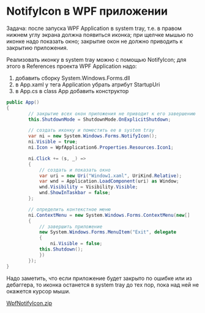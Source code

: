 # NotifyIcon в WPF приложении
Задача: после запуска WPF Application в system tray, т.е. в правом нижнем углу экрана должна появиться иконка; при щелчке мышью по иконке надо показать окно; закрытие окон не должно приводить к закрытию приложения.

Реализовать иконку в system tray можно с помощью NotifyIcon; для этого в References проекта WPF Application надо: 
<ol>
  <li>добавить сборку System.Windows.Forms.dll</li>
  <li>в App.xaml у тега Application убрать атрибут StartupUri</li>
  <li>в App.cs в class App добавить конструктор</li>
</ol>

```c#
public App()
{
    	// закрытие всех окон приложения не приводит к его завершению
    	this.ShutdownMode = ShutdownMode.OnExplicitShutdown;

    	// создать иконку и поместить ее в system tray
    	var ni = new System.Windows.Forms.NotifyIcon();
    	ni.Visible = true;
    	ni.Icon = WpfApplication6.Properties.Resources.Icon1;

    	ni.Click += (s, _) =>
    	{
        	// создать и показать окно
        	var uri = new Uri("Window1.xaml", UriKind.Relative);
        	var wnd = Application.LoadComponent(uri) as Window;
        	wnd.Visibility = Visibility.Visible;
        	wnd.ShowInTaskbar = false;
    	};

    	// определить контекстное меню
    	ni.ContextMenu = new System.Windows.Forms.ContextMenu(new[]
    	{
        	// завершить приложение
        	new System.Windows.Forms.MenuItem("Exit", delegate
        	{
            	ni.Visible = false;
           	this.Shutdown();
        	})
    	});
}
```
Надо заметить, что если приложение будет закрыто по ошибке или из дебаггера, то иконка останется в system tray до тех пор, пока над ней не окажется курсор мыши. 

[WpfNotifyIcon.zip](https://onedrive.live.com/self.aspx/.Public/Samples/WPF/WpfNotifyIcon.zip?cid=13085c33c4ce4359&id=documents)
